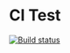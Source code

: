 # CI Test

[![Build status](https://ci.appveyor.com/api/projects/status/n4xnqqup39h0kf6u?svg=true)](https://ci.appveyor.com/project/freelandos/ajs-hw-10-promises)